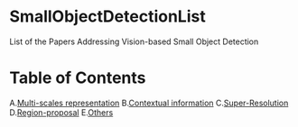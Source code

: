 # SmallObjectDetectionList
List of the Papers Addressing Vision-based Small Object Detection

# Table of Contents
A.[Multi-scales representation](#1)
B.[Contextual information](#2)
C.[Super-Resolution](#3)
D.[Region-proposal](#4)
E.[Others](#5)
